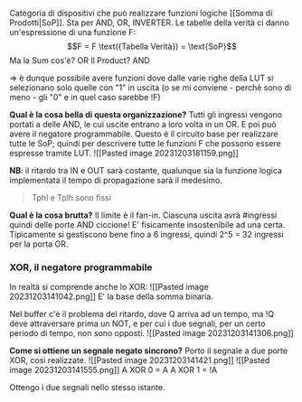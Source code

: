Categoria di dispositivi che può realizzare funzioni logiche [[Somma di Prodotti|SoP]].
Sta per AND, OR, INVERTER. 
Le tabelle della verità ci danno un'espressione di una funzione F:
$$F = F \text({Tabella Verità}) = \text{SoP}$$
Ma la Sum cos'è? OR
Il Product? AND

$\Rightarrow$ è dunque possibile avere funzioni dove dalle varie righe della LUT si selezionano solo quelle con "1" in uscita (o se mi conviene - perchè sono di meno - gli "0" e in quel caso sarebbe !F)

**Qual è la cosa bella di questa organizzazione?**
Tutti gli ingressi vengono portati a delle AND, le cui uscite entrano a loro volta in un OR. E poi può avere il negatore programmabile.
Questo è il circuito base per realizzare tutte le SoP; quindi per descrivere tutte le funzioni F che possono essere espresse tramite LUT.
![[Pasted image 20231203181159.png]]

**NB**: il ritardo tra IN e OUT sarà costante, qualunque sia la funzione logica implementata il tempo di propagazione sarà il medesimo.
>Tphl e Tplh sono fissi

**Qual è la cosa brutta?**
Il limite è il fan-in.
Ciascuna uscita avrà #ingressi quindi delle porte AND ciccione! E' fisicamente insostenibile ad una certa.
Tipicamente si gestiscono bene fino a 6 ingressi, quindi 2^5 = 32 ingressi per la porta OR.
### XOR, il negatore programmabile
In realtà si comprende anche lo XOR:
![[Pasted image 20231203141042.png]]
E' la base della somma binaria.

Nel buffer c'è il problema del ritardo, dove Q arriva ad un tempo, ma !Q deve attraversare prima un NOT, e per cui i due segnali, per un certo periodo di tempo, non sono opposti.
![[Pasted image 20231203141306.png]]

**Come si ottiene un segnale negato sincrono?**
Porto il segnale a due porte XOR, così realizzate.
![[Pasted image 20231203141421.png]]
![[Pasted image 20231203141555.png]]
A XOR 0 = A
A XOR 1 = !A

Ottengo i due segnali nello stesso istante.